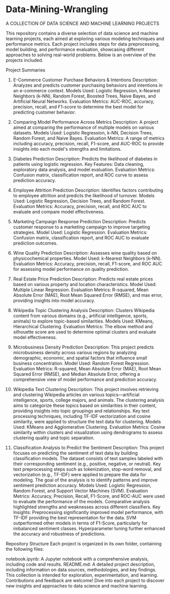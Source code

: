 # Data-Mining-Wrangling
A COLLECTION OF DATA SCIENCE AND MACHINE LEARNING PROJECTS

This repository contains a diverse selection of data science and machine learning projects, each aimed at exploring various modeling techniques and performance metrics. Each project includes steps for data preprocessing, model building, and performance evaluation, showcasing different approaches to solving real-world problems. Below is an overview of the projects included.

Project Summaries

1. E-Commerce Customer Purchase Behaviors & Intentions
Description: Analyzes and predicts customer purchasing behaviors and intentions in an e-commerce context.
Models Used: Logistic Regression, k-Nearest Neighbors (k-NN), Random Forest, Boosted Trees, Naive Bayes, and Artificial Neural Networks.
Evaluation Metrics: AUC-ROC, accuracy, precision, recall, and F1-score to determine the best model for predicting customer behavior.

2. Comparing Model Performance Across Metrics
Description: A project aimed at comparing the performance of multiple models on various datasets.
Models Used: Logistic Regression, k-NN, Decision Trees, Random Forest, and Naive Bayes.
Evaluation Metrics: A range of metrics including accuracy, precision, recall, F1-score, and AUC-ROC to provide insights into each model's strengths and limitations.

3. Diabetes Prediction
Description: Predicts the likelihood of diabetes in patients using logistic regression.
Key Features: Data cleaning, exploratory data analysis, and model evaluation.
Evaluation Metrics: Confusion matrix, classification report, and ROC curve to assess prediction accuracy.

4. Employee Attrition Prediction
Description: Identifies factors contributing to employee attrition and predicts the likelihood of turnover.
Models Used: Logistic Regression, Decision Trees, and Random Forest.
Evaluation Metrics: Accuracy, precision, recall, and ROC AUC to evaluate and compare model effectiveness.

5. Marketing Campaign Response Prediction
Description: Predicts customer response to a marketing campaign to improve targeting strategies.
Model Used: Logistic Regression.
Evaluation Metrics: Confusion matrix, classification report, and ROC AUC to evaluate prediction outcomes.

6. Wine Quality Prediction
Description: Assesses wine quality based on physicochemical properties.
Model Used: k-Nearest Neighbors (k-NN).
Evaluation Metrics: Accuracy, precision, recall, F1-score, and ROC AUC for assessing model performance on quality prediction.

7. Real Estate Price Prediction
Description: Predicts real estate prices based on various property and location characteristics.
Model Used: Multiple Linear Regression.
Evaluation Metrics: R-squared, Mean Absolute Error (MAE), Root Mean Squared Error (RMSE), and max error, providing insights into model accuracy.

8. Wikipedia Topic Clustering Analysis
Description: Clusters Wikipedia content from various domains (e.g., artificial intelligence, sports, animals) to explore topic-based similarities.
Models Used: KMeans, Hierarchical Clustering.
Evaluation Metrics: The elbow method and silhouette score are used to determine optimal clusters and evaluate model effectiveness.

9. Microbusiness Density Prediction
Description: This project predicts microbusiness density across various regions by analyzing demographic, economic, and spatial factors that influence small business concentration.
Model Used: Random Forest Regression.
Evaluation Metrics: R-squared, Mean Absolute Error (MAE), Root Mean Squared Error (RMSE), and Median Absolute Error, offering a comprehensive view of model performance and prediction accuracy.

10. Wikipedia Text Clustering
Description: This project involves retrieving and clustering Wikipedia articles on various topics—artificial intelligence, sports, college majors, and animals. The clustering analysis aims to categorize these topics based on similarities in their content, providing insights into topic groupings and relationships. Key text processing techniques, including TF-IDF vectorization and cosine similarity, were applied to structure the text data for clustering.
Models Used: KMeans and Agglomerative Clustering.
Evaluation Metrics: Cosine similarity within clusters and visualization using dendrograms to assess clustering quality and topic separation.

11. Classification Analysis to Predict the Sentiment
Description: This project focuses on predicting the sentiment of text data by building classification models. The dataset consists of text samples labeled with their corresponding sentiment (e.g., positive, negative, or neutral). Key text preprocessing steps such as tokenization, stop-word removal, and vectorization (e.g., TF-IDF) were applied to prepare the data for modeling. The goal of the analysis is to identify patterns and improve sentiment prediction accuracy.
Models Used: Logistic Regression, Random Forest, and Support Vector Machines (SVM).
Evaluation Metrics: Accuracy, Precision, Recall, F1-Score, and ROC-AUC were used to evaluate the performance of the models. Comparative analysis highlighted strengths and weaknesses across different classifiers.
Key Insights:
Preprocessing significantly improved model performance, with TF-IDF providing the best representation for the data.
SVM outperformed other models in terms of F1-Score, particularly for imbalanced sentiment classes.
Hyperparameter tuning further enhanced the accuracy and robustness of predictions.



Repository Structure
Each project is organized in its own folder, containing the following files:

notebook.ipynb: A Jupyter notebook with a comprehensive analysis, including code and results.
README.md: A detailed project description, including information on data sources, methodologies, and key findings.
This collection is intended for exploration, experimentation, and learning. Contributions and feedback are welcome! Dive into each project to discover new insights and approaches to data science and machine learning.







